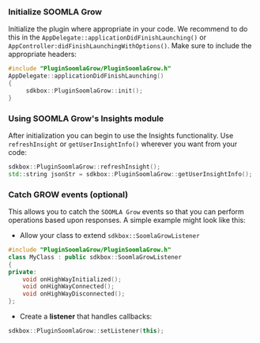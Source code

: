### Initialize SOOMLA Grow
Initialize the plugin where appropriate in your code. We recommend to do this in the `AppDelegate::applicationDidFinishLaunching()` or `AppController:didFinishLaunchingWithOptions()`. Make sure to include the appropriate headers:
```cpp
#include "PluginSoomlaGrow/PluginSoomlaGrow.h"
AppDelegate::applicationDidFinishLaunching()
{
     sdkbox::PluginSoomlaGrow::init();
}
```

### Using SOOMLA Grow's Insights module
After initialization you can begin to use the Insights functionality. Use `refreshInsight` or `getUserInsightInfo()` wherever you want from your code:
```cpp
sdkbox::PluginSoomlaGrow::refreshInsight();
std::string jsonStr = sdkbox::PluginSoomlaGrow::getUserInsightInfo();
```

### Catch GROW events (optional)
This allows you to catch the `SOOMLA Grow` events so that you can perform operations based upon responses. A simple example might look like this:

* Allow your class to extend `sdkbox::SoomlaGrowListener`
```cpp
#include "PluginSoomlaGrow/PluginSoomlaGrow.h"
class MyClass : public sdkbox::SoomlaGrowListener
{
private:
    void onHighWayInitialized();
    void onHighWayConnected();
    void onHighWayDisconnected();
};
```

* Create a __listener__ that handles callbacks:
```cpp
sdkbox::PluginSoomlaGrow::setListener(this);
```
